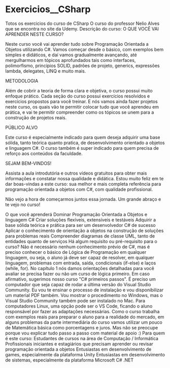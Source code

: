 # Exercicios__CSharp
 Totos os exercicios do curso de CSharp
 O curso do professor Nelio Alves que se encontra no site da Udemy.
 Descrição do curso:
O QUE VOCÊ VAI APRENDER NESTE CURSO?

Neste curso você vai aprender tudo sobre Programação Orientada a Objetos utilizando C#. Vamos começar desde o básico, com exemplos bem simples e didáticos, e daí vamos gradualmente avançando, até mergulharmos em tópicos aprofundados tais como interfaces, polimorfismo, princípios SOLID, padrões de projeto, generics, expressões lambda, delegates, LINQ e muito mais.

METODOLOGIA

Além de cobrir a teoria de forma clara e objetiva, o curso possui muito enfoque prático. Cada seção do curso possui exercícios resolvidos e exercícios propostos para você treinar. E nós vamos ainda fazer projetos neste curso, os quais vão te permitir colocar tudo que você aprendeu em prática, e vai te permitir compreender como os tópicos se unem para a construção de projetos reais.

PÚBLICO ALVO

Este curso é especialmente indicado para quem deseja adquirir uma base sólida, tanto teórica quanto pratica, de desenvolvimento orientado a objetos e linguagem C#. O curso também é super indicado para quem precisa de reforço aos conteúdos da faculdade.

SEJAM BEM-VINDOS!

Assista a aula introdutória e outros vídeos gratuitos para obter mais informações e constatar nossa qualidade e didática. Estou muito feliz em te dar boas-vindas a este curso: sua melhor e mais completa referência para programação orientada a objetos com C#, com qualidade profissional.

Não vejo a hora de começarmos juntos essa jornada. Um grande abraço e te vejo no curso!

O que você aprenderá
Dominar Programação Orientada a Objetos e linguagem C#
Criar soluções flexíveis, extensíveis e testáveis
Adquirir a base sólida teórica e prática para ser um desenvolvedor C# de sucesso
Aplicar o conhecimento de orientação a objetos na construção de soluções para problemas reais
Compreender diagramas de classe UML, tanto de entidades quanto de serviços
Há algum requisito ou pré-requisito para o curso?
Não é necessário nenhum conhecimento prévio de C#, mas é preciso conhecer o básico de Lógica de Programação em qualquer linguagem, ou seja, o aluno já deve ser capaz de resolver, em qualquer linguagem, problemas com entrada, saída, condicionais (if-else) e laços (while, for). No capítulo 1 nós damos orientações detalhadas para você avaliar se precisa fazer ou não um curso de lógica primeiro. Em caso afirmativo, sugerimos nosso curso "C# primeiros passos".
É preciso um computador que seja capaz de rodar a última versão do Visual Studio Community. Eu vou te ensinar o processo de instalação e vou disponibilizar um material PDF também. Vou mostrar o procedimento no Windows, mas o Visual Studio Community também pode ser instalado no Mac. Para computadores Linux, uma opção pode ser o VS Code, ficando o aluno responsável por fazer as adaptações necessárias.
Como o curso trabalha com exemplos reais para preparar o aluno para a realidade do mercado, em alguns problemas da parte intermediária do curso vamos utilizar um pouco de Matemática básica como porcentagens e juros. Mas não se preocupe porque vou explicar tudo passo a passo com material de apoio :)
Para quem é este curso:
Estudantes de cursos na área de Computação / Informática
Profissionais iniciantes e estagiários que precisam aprender ou revisar programação orientada a objetos
Entusiastas em desenvolvimento de games, especialmente da plataforma Unity
Entusiastas em desenvolvimento de sistemas, especialmente da plataforma Microsoft C# .NET
